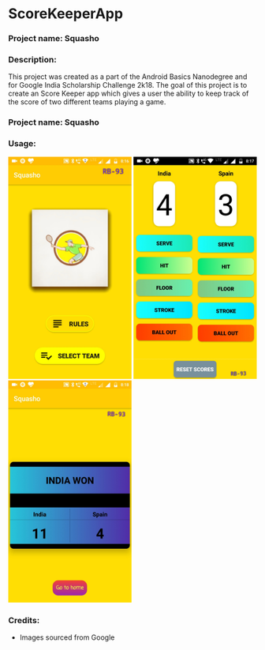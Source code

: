 # ScoreKeeperApp

### Project name: Squasho

### Description:
This project was created as a part of the Android Basics Nanodegree and for Google India Scholarship Challenge 2k18. The goal of this project is to create an Score Keeper app which gives a user the ability to keep track of the score of two different teams playing a game.

### Project name: Squasho

### Usage:

<img src="https://github.com/RB-93/Squasho/blob/master/App-demo/Squasho_1[1].jpg?raw=true" width="250" height="450" title="Launch"> <img src="https://github.com/RB-93/Squasho/blob/master/App-demo/Squasho_3[1].jpg?raw=true" width="250" height="450" title="Game Screen"> <img src="https://github.com/RB-93/Squasho/blob/master/App-demo/Squasho_2[1].jpg?raw=true" width="250" height="450" title="Result Screen">

### Credits:

* Images sourced from Google
